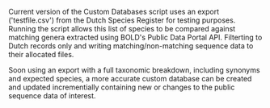 Current version of the Custom Databases script uses an export ('testfile.csv') from the Dutch Species Register for testing purposes. Running the script allows this list of species to be compared against matching genera extracted using BOLD's Public Data Portal API.
Filterting to Dutch records only and writing matching/non-matching sequence data to their allocated files.

Soon using an export with a full taxonomic breakdown, including synonyms and expected species, a more accurate custom database can be created and updated incrementially containing new or changes to the public sequence data of interest.
